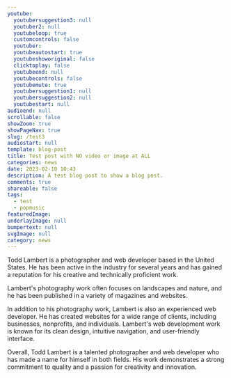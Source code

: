 ```yaml
---
youtube:
  youtubersuggestion3: null
  youtuber2: null
  youtubeloop: true
  customcontrols: false
  youtuber: 
  youtubeautostart: true
  youtubeshoworiginal: false
  clicktoplay: false
  youtubeend: null
  youtubecontrols: false
  youtubemute: true
  youtubersuggestion1: null
  youtubersuggestion2: null
  youtubestart: null
audioend: null
scrollable: false
showZoom: true
showPageNav: true
slug: /test3
audiostart: null
template: blog-post
title: Test post with NO video or image at ALL
categories: news
date: 2023-02-10 10:43
description: A test blog post to show a blog post.
comments: true
shareable: false
tags:
  - test
  - popmusic
featuredImage: 
underlayImage: null
bumpertext: null
svgImage: null
category: news
---
```


<!-- <div class="contentinside" style="position:relative; aspect-ratio:16/9;  width:100%; border:0px solid white; display:flex; flex-direction:column; justify-content:center;">
</div> -->

<style>
</style>


<div class="contentbody" style="text-align:left; margin-top:0;">
<p>Todd Lambert is a photographer and web developer based in the United States. He has been active in the industry for several years and has gained a reputation for his creative and technically proficient work.</p>

</p>Lambert's photography work often focuses on landscapes and nature, and he has been published in a variety of magazines and websites.</p>

<p>In addition to his photography work, Lambert is also an experienced web developer. He has created websites for a wide range of clients, including businesses, nonprofits, and individuals. Lambert's web development work is known for its clean design, intuitive navigation, and user-friendly interface.</p>

<p>Overall, Todd Lambert is a talented photographer and web developer who has made a name for himself in both fields. His work demonstrates a strong commitment to quality and a passion for creativity and innovation.</p>
</div>


